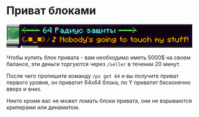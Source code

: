 # Приват блоками

![](./img/private-main.png)

Чтобы купить блок привата - вам необходимо иметь 5000$ на своем балансе, эти  деньги торгуются через `/seller` в течении 20 минут.

После чего пропишите команду `/ps get 64` и вы получите приват первого уровня, он приватит 64х64 блока, по Y приватит бесконечно вверх и вниз.

Никто кроме вас не может ломать блоки привата, они не взрываются криперами или динамитом.
